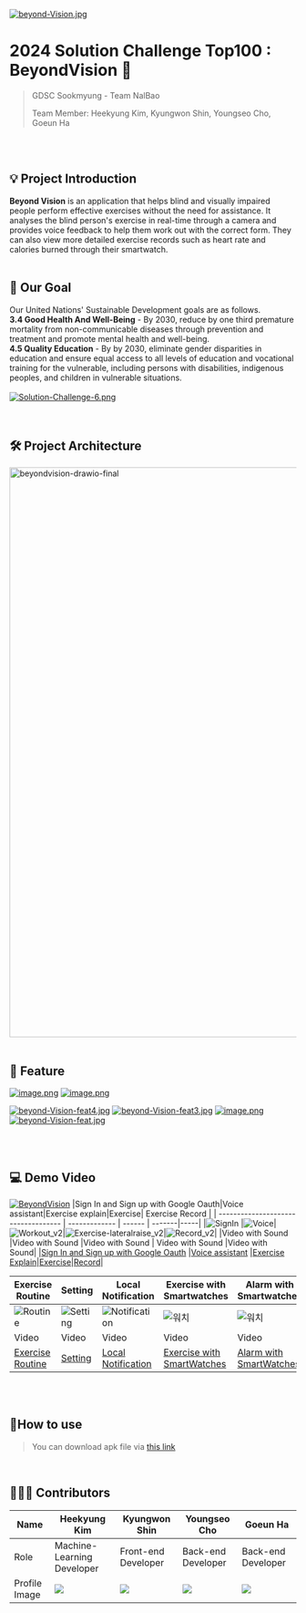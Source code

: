 [![beyond-Vision.jpg](https://i.postimg.cc/3JQjMN5d/beyond-Vision.jpg)](https://postimg.cc/CdJnkFKg)

# 2024 Solution Challenge Top100 : BeyondVision 📘

> GDSC Sookmyung - Team NalBao
>
> Team Member: Heekyung Kim, Kyungwon Shin, Youngseo Cho, Goeun Ha
<br>
<br>


## 💡 Project Introduction

**Beyond Vision** is an application that helps blind and visually impaired people perform effective exercises without the need for assistance. It analyses the blind person's exercise in real-time through a camera and provides voice feedback to help them work out with the correct form. They can also view more detailed exercise records such as heart rate and calories burned through their smartwatch.
<br>
<br>


## 🎯 Our Goal
Our United Nations' Sustainable Development goals are as follows.
<br>
**3.4 Good Health And Well-Being** - By 2030, reduce by one third premature mortality from non-communicable diseases through prevention and treatment and promote mental health and well-being.
<br>
**4.5 Quality Education** - By by 2030, eliminate gender disparities in education and ensure equal access to all levels of education and vocational training for the vulnerable, including persons with disabilities, indigenous peoples, and children in vulnerable situations.<br>
<br>
[![Solution-Challenge-6.png](https://i.postimg.cc/0NFCV5J8/Solution-Challenge.png)](https://postimg.cc/Czr11F7n)<br>
<br>
<br>

## 🛠 Project Architecture
<img src="https://i.postimg.cc/grbrZCDD/beyondvision-drawio.png" alt="beyondvision-drawio-final" border="0" width="1000"></a>
<br>
<br>

## 📸 Feature
[![image.png](https://i.postimg.cc/NMp5GSS8/image.png)](https://postimg.cc/Hc8pBZpj)
[![image.png](https://i.postimg.cc/jSP2nLBS/image.png)](https://postimg.cc/CRMSWLF3)

[![beyond-Vision-feat4.jpg](https://i.postimg.cc/44cWrjMN/beyond-Vision-feat4.jpg)](https://postimg.cc/hhS8mZcH)
[![beyond-Vision-feat3.jpg](https://i.postimg.cc/nVNxn80s/beyond-Vision-feat3.jpg)](https://postimg.cc/K47w5WXF)
[![image.png](https://i.postimg.cc/440x86g3/image.png)](https://postimg.cc/8shGcrs8)
[![beyond-Vision-feat.jpg](https://i.postimg.cc/3xKgRqwh/beyond-Vision-feat.jpg)](https://postimg.cc/svNBHwSH)

<br>
<br>

## 💻 Demo Video
[![BeyondVision](https://i.postimg.cc/mkvZQ6gn/2024-03-12-114736.png)](https://www.youtube.com/watch?v=fHF8ATWjeQQ)
|Sign In and Sign up with Google Oauth|Voice assistant|Exercise explain|Exercise| Exercise Record   |
| ----------------------------------- | ------------- | ------ | -------|-----|
|![SignIn](https://github.com/BeyondVision-NalBao/2024-BeyondVision-SolutionChallenge/assets/93874872/7f447b11-2222-416d-a21c-8e2894c699b4) |![Voice](https://github.com/BeyondVision-NalBao/2024-BeyondVision-SolutionChallenge/assets/93874872/a9ed54e8-e79a-4ec1-9b15-cd36150022cf)|![Workout_v2](https://github.com/BeyondVision-NalBao/BeyondVision-Client/assets/93874872/7351507f-4b0e-4bae-8a2d-cd7ea00de3e5)|![Exercise-lateralraise_v2](https://github.com/BeyondVision-NalBao/BeyondVision-Client/assets/93874872/53969d1c-ed6d-4ce5-ab68-4af9b56f4390)|![Record_v2](https://github.com/BeyondVision-NalBao/BeyondVision-Client/assets/93874872/ccca2959-dd23-4388-b119-2211b154920d)|
|Video with Sound      |Video with Sound              |Video with Sound                           | Video with Sound |Video with Sound|
|[Sign In and Sign up with Google Oauth](https://drive.google.com/file/d/1wqNQnDHsYEUqTFZbUAm_S_9ywbi0bhpA/view?usp=sharing)  |[Voice assistant](https://drive.google.com/file/d/1z4Kbvog8DjcLS-i3MQsrSCxz0CDZKtSN/view?usp=sharing)   |[Exercise Explain](https://drive.google.com/file/d/1RbXBEX2y66Zp5ZvfwtlEDRJpCPqtiLHO/view?usp=sharing)|[Exercise](https://drive.google.com/file/d/1nnSSkKO9ruk0yD9Yid6srlrZ745MLvg9/view?usp=sharing)|[Record](https://drive.google.com/file/d/1BfwDll2rjR3SDwuD8gp7VKTqBrVnj_EU/view?usp=sharing)|


|Exercise Routine|Setting           | Local Notification                      |Exercise with Smartwatches                             |Alarm with Smartwatches|
|--------| ----------------------------------- | ------------- | ------ | -----|
|![Routine](https://github.com/BeyondVision-NalBao/2024-BeyondVision-SolutionChallenge/assets/93874872/111f117a-8568-45e2-9bab-3439eb6baf4b)| ![Setting](https://github.com/BeyondVision-NalBao/2024-BeyondVision-SolutionChallenge/assets/93874872/792a87e9-2a67-4421-85b1-454492472855) |![Notification](https://github.com/BeyondVision-NalBao/BeyondVision-Client/assets/93874872/c59b4c3d-19bd-46f7-8ad7-d4730a407f43) |![워치](https://github.com/BeyondVision-NalBao/2024-BeyondVision-SolutionChallenge-Top100/assets/90203803/4a95a2ea-a0c4-46b9-ae87-1469296d7f82)|![워치](https://github.com/BeyondVision-NalBao/2024-BeyondVision-SolutionChallenge-Top100/assets/90203803/4a95a2ea-a0c4-46b9-ae87-1469296d7f82)| 
|Video  |Video      |Video          |Video                       | Video|
|[Exercise Routine](https://drive.google.com/file/d/1srev4VU7d3_Ln9qdvB5TwYGmqJwKZb-8/view?usp=sharing)|[Setting](https://drive.google.com/file/d/1NBnenQvRIWjtNDq7rV8fPridQ8TKyifC/view?usp=sharing)|[Local Notification](https://drive.google.com/file/d/1Wr0bQ7OGLz4gjvVvzG40xMe_V3LR6se2/view?usp=sharing)|[Exercise with SmartWatches](https://drive.google.com/file/d/1e0bKfO4EaEUz30acjXQF212_b44SAKmT/view?usp=sharing)   |[Alarm with SmartWatches](https://drive.google.com/file/d/1NBnenQvRIWjtNDq7rV8fPridQ8TKyifC/view?usp=sharing) |
<br>
<br>

## 📱How to use
> You can download apk file via [this link](https://drive.google.com/file/d/1GragJ6g3PyAqQ4yLERRJ5zwyfF3i29HT/view?usp=sharing)
<br>


## 👩🏻‍💻 Contributors

| Name          | Heekyung Kim                        | Kyungwon Shin                           | Youngseo Cho                                                | Goeun Ha                                        |
| ------------- | --------------------------------- | --------------------------------- | --------------------------------------------------------- | --------------------------------------------------------- |
| Role          | Machine-Learning Developer               | Front-end Developer               | Back-end Developer                                     | Back-end Developer                                 |
| Profile Image | ![](https://avatars.githubusercontent.com/u/71302565?v=4) | ![](https://avatars.githubusercontent.com/u/93874872?v=4) | ![](https://avatars.githubusercontent.com/u/90203803?v=4) | ![](https://avatars.githubusercontent.com/u/93965468?v=4) |

